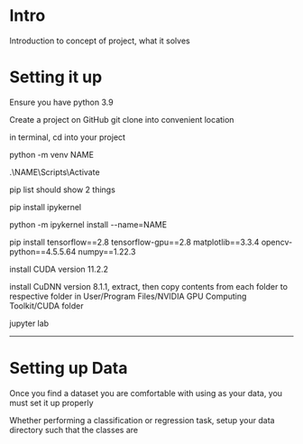 # Intro

Introduction to concept of project, what it solves

# Setting it up

Ensure you have python 3.9

Create a project on GitHub
git clone into convenient location

in terminal, cd into your project

python -m venv NAME

.\NAME\Scripts\Activate

pip list should show 2 things

pip install ipykernel

python -m ipykernel install --name=NAME

pip install tensorflow==2.8 tensorflow-gpu==2.8 matplotlib==3.3.4 opencv-python==4.5.5.64 numpy==1.22.3

install CUDA version 11.2.2

install CuDNN version 8.1.1, extract, then copy contents from each folder to respective folder in User/Program Files/NVIDIA GPU Computing Toolkit/CUDA folder

jupyter lab

------------------

# Setting up Data

Once you find a dataset you are comfortable with using as your data, you must set it up properly

Whether performing a classification or regression task, setup your data directory such that the classes are 

